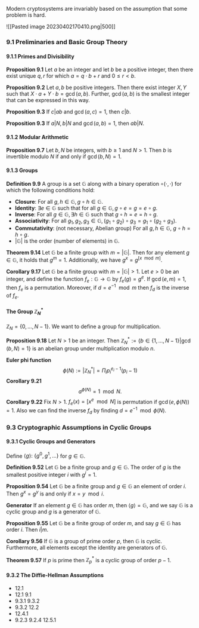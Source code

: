 Modern cryptosystems are invariably based on the assumption that some problem is hard.

![[Pasted image 20230402170410.png|500]]

### 9.1 Preliminaries and Basic Group Theory

#### 9.1.1 Primes and Divisibility

**Proposition 9.1** Let $a$ be an integer and let $b$ be a positive integer, then there exist unique $q, r$ for which $a=q\cdot b+r$ and $0\leq r < b$.

**Proposition 9.2** Let $a,b$ be positive integers. Then there exist integer $X,Y$ such that $X\cdot a + Y \cdot b = \gcd(a,b)$. Further, $\gcd(a,b)$ is the smallest integer that can be expressed in this way.

**Proposition 9.3** If $c \vert ab$ and $\gcd(a,c) =1$, then $c\vert b$.

**Proposition 9.3** If $a \vert N, b \vert N$ and $\gcd(a,b) =1$, then $ab\vert N$.

#### 9.1.2 Modular Arithmetic

**Proposition 9.7** Let $b, N$ be integers, with $b \geq 1$ and $N > 1$. Then $b$ is invertible modulo $N$ if and  only if $\gcd(b, N) = 1$.

#### 9.1.3 Groups

**Definition 9.9** A group is a set $\mathbb G$ along with a binary operation $\circ(\cdot, \cdot)$ for which the following conditions hold:

* **Closure**: For all $g, h \in {\mathbb G}, g \circ h \in {\mathbb G}$.
* **Identity**: $\exists e \in {\mathbb G}$ such that for all $g \in {\mathbb G}, g \circ e = g = e \circ g$.
* **Inverse**: For all $g \in {\mathbb G}, \exists h \in {\mathbb G}$ such that $g \circ h = e = h \circ g$.
* **Associativity**: For all $g_1, g_2, g_3 \in {\mathbb G}, (g_1 \circ g_2) \circ g_3 = g_1 \circ (g_2 \circ g_3)$.
* **Commutativity**: (not necessary, Abelian group)  For all $g, h \in {\mathbb G}$, $g \circ h =h \circ g$.
* $|\mathbb G|$ is the order (number of elements) in $\mathbb G$.

**Theorem 9.14** Let $\mathbb G$ be a finite group with $m = |{\mathbb G}|$. Then for any element $g \in {\mathbb G}$, it holds that $g^m = 1$. Additionally, we have $g^x = g^{[x \mod m]}$.

**Corollary 9.17** Let $\mathbb G$ be a finite group with $m = |{\mathbb G}| > 1$. Let $e > 0$ be an integer, and define the function $f_e : {\mathbb G} \to {\mathbb G}$ by $f_e(g) = g^e$. If $\gcd(e,m) = 1$, then $f_e$ is a permutation. Moreover, if $d = e^{-1} \mod m$ then $f_d$ is the inverse of $f_e$.

#### The Group ${\mathbb Z}^*_N$

${\mathbb Z}_N = \{0, \dots ,N-1\}$. We want to define a group for multiplication.

**Proposition 9.18** Let $N > 1$ be an integer. Then ${\mathbb Z}^*_N := \{b \in \{1, \dots, N-1\} | \gcd(b,N) = 1\}$ is an abelian group under multiplication modulo $n$.

**Euler phi function**
$$
\phi(N) := |{\mathbb Z}^*_N| = \Pi_i p_i^{e_i -1}(p_i-
1)
$$
**Corollary 9.21**
$$
a^{\phi(N)} = 1 \mod N.
$$
**Corollary 9.22** Fix $N > 1$. $f_e(x) = [x^e \mod N]$ is permutation if $\gcd(e, \phi(N)) = 1$. Also we can find the inverse $f_d$ by finding $d = e^{-1} \mod \phi(N)$.



### 9.3 Cryptographic Assumptions in Cyclic Groups

#### 9.3.1 Cyclic Groups and Generators

Define $\langle g \rangle :\ \{g^0, g^1, \dots \}$ for $g \in {\mathbb G}$.

**Definition 9.52** Let ${\mathbb G}$ be a finite group and $g \in {\mathbb G}$. The order of $g$ is the smallest positive integer $i$ with $g^i = 1$.

**Proposition 9.54** Let ${\mathbb G}$ be a finite group and $g \in {\mathbb G}$ an element of order $i$. Then $g^x = g^y$ is and only if $x = y \mod i$.

**Generator** If an element $g \in {\mathbb G}$ has order $m$, then $\langle g \rangle = {\mathbb G}$, and we say $\mathbb G$ is a cyclic group and $g$ is a generator of $\mathbb G$.

**Proposition 9.55** Let ${\mathbb G}$ be a finite group of order $m$, and say $g \in {\mathbb G}$ has order $i$. Then $i \vert m$.

**Corollary 9.56** If $\mathbb G$ is a group of prime order $p$, then $\mathbb G$ is cyclic. Furthermore, all elements except the identity are generators of $\mathbb G$.

**Theorem 9.57** If $p$ is prime then ${\mathbb Z}^*_p$ is a cyclic group of order $p - 1$.

#### 9.3.2 The Diffie-Hellman Assumptions






* 12.1
* 12.1 9.1
* 9.3.1 9.3.2
* 9.3.2 12.2
* 12.4.1
* 9.2.3 9.2.4 12.5.1